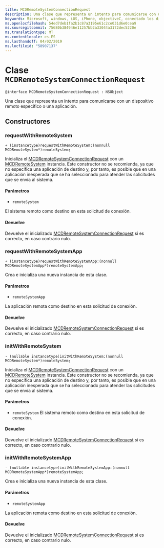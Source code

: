 ```yaml
---
title: MCDRemoteSystemConnectionRequest
description: Una clase que representa un intento para comunicarse con un dispositivo remoto específico o una aplicación.
keywords: Microsoft, windows, iOS, iPhone, objectiveC, conectado los dispositivos, proyecto Roma
ms.openlocfilehash: 54ed7deb1fa2b1c87a3195e61c2ce031d6e0cea9
ms.sourcegitcommit: 75680b384946e11257bb2a33044a3172dec5220e
ms.translationtype: MT
ms.contentlocale: es-ES
ms.lasthandoff: 04/02/2019
ms.locfileid: "58907137"
---
```

# <a name="class-mcdremotesystemconnectionrequest"></a>Clase `MCDRemoteSystemConnectionRequest` 

```
@interface MCDRemoteSystemConnectionRequest : NSObject
```  

Una clase que representa un intento para comunicarse con un dispositivo remoto específico o una aplicación.

## <a name="constructors"></a>Constructores

### <a name="requestwithremotesystem"></a>requestWithRemoteSystem
`+ (instancetype)requestWithRemoteSystem:(nonnull MCDRemoteSystem*)remoteSystem;`

Inicializa el [MCDRemoteSystemConnectionRequest](MCDRemoteSystemConnectionRequest.md) con un [MCDRemoteSystem](../remotesystems/MCDRemoteSystem.md) instancia. Este constructor no se recomienda, ya que no especifica una aplicación de destino y, por tanto, es posible que en una aplicación inesperada que se ha seleccionado para atender las solicitudes que se envía al sistema.

#### <a name="parameters"></a>Parámetros
* `remoteSystem` 

El sistema remoto como destino en esta solicitud de conexión.

#### <a name="returns"></a>Devuelve
Devuelve el inicializado [MCDRemoteSystemConnectionRequest](MCDRemoteSystemConnectionRequest.md) si es correcto, en caso contrario nulo.

### <a name="requestwithremotesystemapp"></a>requestWithRemoteSystemApp
`+ (instancetype)requestWithRemoteSystemApp:(nonnull MCDRemoteSystemApp*)remoteSystemApp;`

Crea e inicializa una nueva instancia de esta clase.

#### <a name="parameters"></a>Parámetros
* `remoteSystemApp` 

La aplicación remota como destino en esta solicitud de conexión.

#### <a name="returns"></a>Devuelve
Devuelve el inicializado [MCDRemoteSystemConnectionRequest](MCDRemoteSystemConnectionRequest.md) si es correcto, en caso contrario nulo.

### <a name="initwithremotesystem"></a>initWithRemoteSystem
`- (nullable instancetype)initWithRemoteSystem:(nonnull MCDRemoteSystem*)remoteSystem;`

Inicializa el [MCDRemoteSystemConnectionRequest](MCDRemoteSystemConnectionRequest.md) con un [MCDRemoteSystem](../remotesystems/MCDRemoteSystem.md) instancia. Este constructor no se recomienda, ya que no especifica una aplicación de destino y, por tanto, es posible que en una aplicación inesperada que se ha seleccionado para atender las solicitudes que se envía al sistema.

#### <a name="parameters"></a>Parámetros
* `remoteSystem` El sistema remoto como destino en esta solicitud de conexión.

#### <a name="returns"></a>Devuelve
Devuelve el inicializado [MCDRemoteSystemConnectionRequest](MCDRemoteSystemConnectionRequest.md) si es correcto, en caso contrario nulo.

### <a name="initwithremotesystemapp"></a>initWithRemoteSystemApp
`- (nullable instancetype)initWithRemoteSystemApp:(nonnull MCDRemoteSystemApp*)remoteSystemApp;`

Crea e inicializa una nueva instancia de esta clase.

#### <a name="parameters"></a>Parámetros
* `remoteSystemApp` 

La aplicación remota como destino en esta solicitud de conexión.

#### <a name="returns"></a>Devuelve
Devuelve el inicializado [MCDRemoteSystemConnectionRequest](MCDRemoteSystemConnectionRequest.md) si es correcto, en caso contrario nulo.